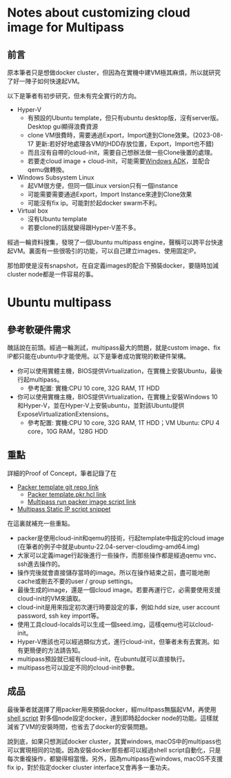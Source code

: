 # Notes about customizing cloud image for Multipass

## 前言
原本筆者只是想做docker cluster，但因為在實機中建VM極其麻煩，所以就研究了好一陣子如何快速起VM。

以下是筆者有初步研究，但未有完全實行的方向。
- Hyper-V
	- 有預設的Ubuntu template，但只有ubuntu desktop版，沒有server版。Desktop gui顯得浪費資源
	- clone VM很費時，需要通過Export，Import達到Clone效果。(2023-08-17 更新:若好好地處理各VM的HDD存放位置，Export，Import也不錯)
	- 而且沒有自帶的cloud-init，需要自己想辦法做一些Clone後置的處理。
	- 若要走cloud image + cloud-init，可能需要[Windows ADK](https://learn.microsoft.com/en-us/windows-hardware/get-started/adk-install)，並配合qemu做轉換。
- Windows Subsystem Linux
	- 起VM很方便，但同一個Linux version只有一個instance
	- 可能需要需要通過Export，Import Instance來達到Clone效果
	- 可能沒有fix ip。可能對於起docker swarm不利。
- Virtual box
	- 沒有Ubuntu template
	- 若要clone的話就變得跟Hyper-V差不多。

經過一輪資料搜集，發現了一個Ubuntu multipass engine，聲稱可以跨平台快速起VM。裏面有一些很吸引的功能，可以自己建立images、使用固定IP。

那怕即使是沒有snapshot，在自定義images的配合下預裝docker，要隨時加減cluster node都是一件容易的事。

# Ubuntu multipass
## 參考軟硬件需求
醜話說在前頭。經過一輪測試，multipass最大的問題，就是custom image、fix IP都只能在ubuntu中才能使用。以下是筆者成功實現的軟硬件架構。
- 你可以使用實體主機，BIOS提供Virtualization，在實機上安裝Ubuntu，最後行起multipass。
  - 參考配置: 實機:CPU 10 core, 32G RAM, 1T HDD
- 你可以使用實機主機，BIOS提供Virtualization，在實機上安裝Windows 10 和Hyper-V，並在Hyper-V上安裝ubuntu，並對該Ubuntu提供ExposeVirtualizationExtensions。
  - 參考配置: 實機:CPU 10 core, 32G RAM, 1T HDD；VM Ubuntu: CPU 4 core，10G RAM，128G HDD

## 重點
詳細的Proof of Concept，筆者記錄了在
- [Packer template git repo link](https://github.com/macauyeah/ubuntuPackerImage) 
	- [Packer template.pkr.hcl link](https://github.com/macauyeah/ubuntuPackerImage/blob/main/template.pkr.hcl)
	- [Multipass run packer image script link](https://github.com/macauyeah/ubuntuPackerImage/blob/main/initDockerCluster.sh)
- [Multipass Static IP script snippet](MultipassStaticIpCN.md)

在這裏就補充一些重點。
- packer是使用cloud-init和qemu的技術，行起template中指定的cloud image (在筆者的例子中就是ubuntu-22.04-server-cloudimg-amd64.img)
- 大家可以定義image行起後進行一些操作，而那些操作都是經過qemu vnc、ssh進去操作的。
- 操作完後就會直接儲存當時的image。所以在操作結束之前，盡可能地刪cache或刪去不要的user / group settings。
- 最後生成的image，還是一個cloud image。若要再運行它，必需要使用支援cloud-init的VM來讀取。
- cloud-init是用來指定初次運行時要設定的事，例如:hdd size, user account password, ssh key import等。
- 使用工具cloud-localds可以生成一個seed.img，這樣qemu也可以cloud-init。
- Hyper-V應該也可以經過類似方式，進行cloud-init，但筆者未有去實測。如有更簡便的方法請告知。
- multipass預設就已經有cloud-init，在ubuntu就可以直接執行。
- multipass也可以設定不同的cloud-init參數。

## 成品
最後筆者就選擇了用packer用來預裝docker，經mulitpass無腦起VM，再使用 [shell script](https://github.com/macauyeah/ubuntuPackerImage/blob/main/initDockerCluster.sh) 對多個node設定docker，達到即時起docker node的功能。這樣就減省了VM的安裝時間，也省去了docker的安裝問題。

說到底，如果只想測試docker cluster，其實windows, macOS中的multipass也可以實現相同的功能。因為安裝docker那些都可以經過shell script自動化，只是每次重複操作，都變得相當慢。另外，因為multipass在windows, macOS不支援fix ip，對於指定docker cluster interface又會再多一重功夫。